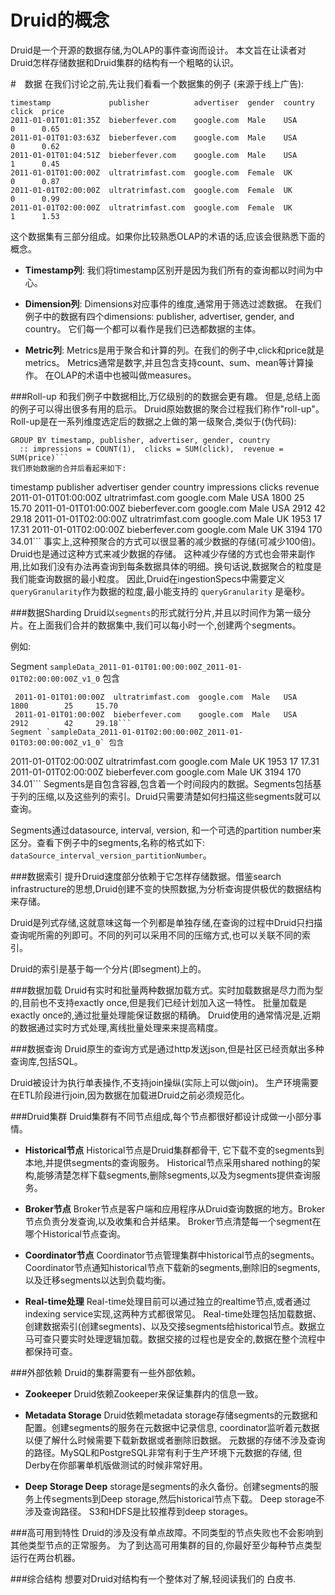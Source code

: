 # Druid的概念
Druid是一个开源的数据存储,为OLAP的事件查询而设计。 本文旨在让读者对Druid怎样存储数据和Druid集群的结构有一个粗略的认识。

#　数据
在我们讨论之前,先让我们看看一个数据集的例子 (来源于线上广告):
```
timestamp             publisher          advertiser  gender  country  click  price
2011-01-01T01:01:35Z  bieberfever.com    google.com  Male    USA      0      0.65
2011-01-01T01:03:63Z  bieberfever.com    google.com  Male    USA      0      0.62
2011-01-01T01:04:51Z  bieberfever.com    google.com  Male    USA      1      0.45
2011-01-01T01:00:00Z  ultratrimfast.com  google.com  Female  UK       0      0.87
2011-01-01T02:00:00Z  ultratrimfast.com  google.com  Female  UK       0      0.99
2011-01-01T02:00:00Z  ultratrimfast.com  google.com  Female  UK       1      1.53
```
这个数据集有三部分组成。如果你比较熟悉OLAP的术语的话,应该会很熟悉下面的概念。

* **Timestamp列**: 我们将timestamp区别开是因为我们所有的查询都以时间为中心。

* **Dimension列**: Dimensions对应事件的维度,通常用于筛选过滤数据。 在我们例子中的数据有四个dimensions: publisher, advertiser, gender, and country。 它们每一个都可以看作是我们已选都数据的主体。

* **Metric列**: Metrics是用于聚合和计算的列。在我们的例子中,click和price就是metrics。 Metrics通常是数字,并且包含支持count、sum、mean等计算操作。 在OLAP的术语中也被叫做measures。

###Roll-up
和我们例子中数据相比,万亿级别的的数据会更有趣。 但是,总结上面的例子可以得出很多有用的启示。 Druid原始数据的聚合过程我们称作"roll-up"。 Roll-up是在一系列维度选定后的数据之上做的第一级聚合,类似于(伪代码):
```
GROUP BY timestamp, publisher, advertiser, gender, country
  :: impressions = COUNT(1),  clicks = SUM(click),  revenue = SUM(price)```
我们原始数据的合并后看起来如下:
```
 timestamp             publisher          advertiser  gender country impressions clicks revenue
 2011-01-01T01:00:00Z  ultratrimfast.com  google.com  Male   USA     1800        25     15.70
 2011-01-01T01:00:00Z  bieberfever.com    google.com  Male   USA     2912        42     29.18
 2011-01-01T02:00:00Z  ultratrimfast.com  google.com  Male   UK      1953        17     17.31
 2011-01-01T02:00:00Z  bieberfever.com    google.com  Male   UK      3194        170    34.01```
事实上,这种预聚合的方式可以很显著的减少数据的存储(可减少100倍)。 Druid也是通过这种方式来减少数据的存储。 这种减少存储的方式也会带来副作用,比如我们没有办法再查询到每条数据具体的明细。换句话说,数据聚合的粒度是我们能查询数据的最小粒度。 因此,Druid在ingestionSpecs中需要定义`queryGranularity`作为数据的粒度,最小能支持的 `queryGranularity` 是毫秒。

###数据Sharding
Druid以`segments`的形式就行分片,并且以时间作为第一级分片。在上面我们合并的数据集中,我们可以每小时一个,创建两个segments。

例如:

Segment `sampleData_2011-01-01T01:00:00:00Z_2011-01-01T02:00:00:00Z_v1_0` 包含
```
 2011-01-01T01:00:00Z  ultratrimfast.com  google.com  Male   USA     1800        25     15.70
 2011-01-01T01:00:00Z  bieberfever.com    google.com  Male   USA     2912        42     29.18```
Segment `sampleData_2011-01-01T02:00:00:00Z_2011-01-01T03:00:00:00Z_v1_0` 包含
```
 2011-01-01T02:00:00Z  ultratrimfast.com  google.com  Male   UK      1953        17     17.31
 2011-01-01T02:00:00Z  bieberfever.com    google.com  Male   UK      3194        170    34.01```
Segments是自包含容器,包含着一个时间段内的数据。Segments包括基于列的压缩,以及这些列的索引。Druid只需要清楚如何扫描这些segments就可以查询。

Segments通过datasource, interval, version, 和一个可选的partition number来区分。查看下例子中的segments,名称的格式如下: `dataSource_interval_version_partitionNumber`。

###数据索引
提升Druid速度部分依赖于它怎样存储数据。借鉴search infrastructure的思想,Druid创建不变的快照数据,为分析查询提供极优的数据结构来存储。

Druid是列式存储,这就意味这每一个列都是单独存储,在查询的过程中Druid只扫描查询呢所需的列即可。不同的列可以采用不同的压缩方式,也可以关联不同的索引。

Druid的索引是基于每一个分片(即segment)上的。

###数据加载
Druid有实时和批量两种数据加载方式。实时加载数据是尽力而为型的,目前也不支持exactly once,但是我们已经计划加入这一特性。 批量加载是exactly once的,通过批量处理能保证数据的精确。 Druid使用的通常情况是,近期的数据通过实时方式处理,离线批量处理来来提高精度。

###数据查询
Druid原生的查询方式是通过http发送json,但是社区已经贡献出多种查询库,包括SQL。

Druid被设计为执行单表操作,不支持join操纵(实际上可以做join)。 生产环境需要在ETL阶段进行join,因为数据在加载进Druid之前必须规范化。

###Druid集群
Druid集群有不同节点组成,每个节点都很好都设计成做一小部分事情。

* **Historical节点** Historical节点是Druid集群都骨干, 它下载不变的segments到本地,并提供segments的查询服务。 Historical节点采用shared nothing的架构,能够清楚怎样下载segments,删除segments,以及为segments提供查询服务。

* **Broker节点** Broker节点是客户端和应用程序从Druid查询数据的地方。Broker节点负责分发查询,以及收集和合并结果。 Broker节点清楚每一个segment在哪个Historical节点查询。

* **Coordinator节点** Coordinator节点管理集群中historical节点的segments。Coordinator节点通知historical节点下载新的segments,删除旧的segments,以及迁移segments以达到负载均衡。

* **Real-time处理** Real-time处理目前可以通过独立的realtime节点,或者通过indexing service实现,这两种方式都很常见。 Real-time处理包括加载数据、创建数据索引(创建segments)、以及交接segments给historical节点。数据立马可查只要实时处理逻辑加载。数据交接的过程也是安全的,数据在整个流程中都保持可查。

###外部依赖
Druid的集群需要有一些外部依赖。

* **Zookeeper** Druid依赖Zookeeper来保证集群内的信息一致。

* **Metadata Storage** Druid依赖metadata storage存储segments的元数据和配置。创建segments的服务在元数据中记录信息, coordinator监听着元数据以便了解什么时候需要下载新数据或者删除旧数据。 元数据的存储不涉及查询的路径。MySQL和PostgreSQL非常有利于生产环境下元数据的存储, 但Derby在你部署单机版做测试的时候非常好用。

* **Deep Storage Deep** storage是segments的永久备份。创建segments的服务上传segments到Deep storage,然后historical节点下载。 Deep storage不涉及查询路径。 S3和HDFS是比较推荐到deep storages。

###高可用到特性
Druid的涉及没有单点故障。不同类型的节点失败也不会影响到其他类型节点的正常服务。 为了到达高可用集群的目的,你最好至少每种节点类型运行在两台机器。

###综合结构
想要对Druid对结构有一个整体对了解,轻阅读我们的 白皮书.